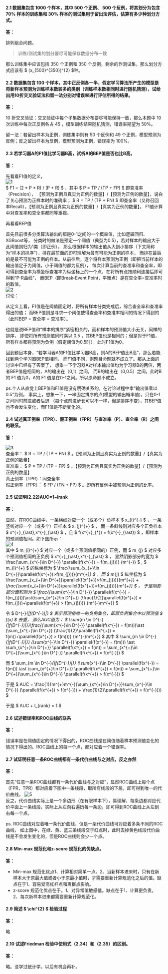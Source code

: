 #### 2.1 数据集包含 1000 个样本，其中 500 个正例、 500 个反例，将其划分为包含 70% 样本的训练集和 30% 样本的测试集用于留出法评估，估算有多少种划分方式。
**答：**   

排列组合问题。   
>训练/测试集的划分要尽可能保存数据分布一致   

那么训练集中应该包括 350 个正例和 350 个反例，剩余的作测试集，那么划分方式应该有 $ (x_{500}^{350})^{2} $种。   

#### 2.2 数据集包含 100 个样本，其中正反例各一半，假定学习算法所产生的模型是将新样本预测为训练样本数较多的类别（训练样本数相同时进行随机猜测），试给出用10折交叉验证法和留一法分别对错误率进行评估所得的结果。
**答：**   

10 折交叉验证：交叉验证中每个子集数据分布要尽可能保持一致，那么本题中 10 次训练中每次正反例各占 45 ，模型训练结果随机猜测，错误率期望为 50%。

留一法：若留出样本为正例，训练集中则有 50 个反例和 49 个正例，模型预测为反例；反之留出样本为反例，模型预测为正例，错误率为 100%。

#### 2.3 若学习器A的F1值比学习器B高，试析A的BEP值是否也比B高。
**答：**   

先看看F1值的定义，   
![1](https://github.com/han1057578619/MachineLearning_Zhouzhihua_ProblemSets/blob/master/ch2--%E6%A8%A1%E5%9E%8B%E8%AF%84%E4%BC%B0%E4%B8%8E%E9%80%89%E6%8B%A9/image/1.jpg)   
$ F1 = (2 * P * R) / (P + R) $ ，其中 $ P = TP / (TP + FP) $ 即查准率（Precision），
【预测为正例且真实为正例的数量】/【预测为正例的数量】，说白了关心预测为正样本时的准确率；
$ R = TP / (TP + FN) $ 即查全率（又称召回率Recall），【预测为正例且真实为正例的数量】/【真实为正例的数量】。
F1值计算中对查准率和查全率都同等重视。   

再看看BEP值

首先目前很多分类算法输出的都是0-1之间的一个概率值，比如逻辑回归、XGBoost等，
分类时的做法是预定一个阈值（典型为0.5），若对样本的输出大于此阈值则归为1类（即正例），
那么根据样本的输出值从大到小排序（下文简称为“样本的排序”），排在最前面的即可理解为最有可能为正例的样本，
而排在最后的是最不可能为正例的样本。从前往后，逐个将样本预测为正例（即把当前样本的输出值定于为阈值，小于阈值的都为反例），
每次计算当前的查准率和查全率，即可得到查全率为横坐标查准率为纵坐标上的一个点，在将所有点按顺利连接后即可得到“P-R曲线”，
而BEP（即Break-Event Point，平衡点）是在查全率=查准率时的取值。   
![2](https://github.com/han1057578619/MachineLearning_Zhouzhihua_ProblemSets/blob/master/ch2--%E6%A8%A1%E5%9E%8B%E8%AF%84%E4%BC%B0%E4%B8%8E%E9%80%89%E6%8B%A9/image/2.jpg)   
讨论：   

从定义上看，F1值是在阈值固定时，将所有样本分类完成后，综合查全率和查准率得出的值；
而BEP值则是寻求一个阈值使得查全率和查准率相同的情况下得到的（此时BEP = 查全率 = 查准率）。

也就是说BEP值和“样本的排序”紧密相关的，而和样本的预测值大小无关，同样的排序，
即使将所有预测值同时乘以 0.5 ，其BEP值也是相同的；但是对于F1值，所有样本都将预测为负例（假定阈值为0.5时），此时F1值为0。

回到题目本身，“若学习器A的F1值比学习器B高，则A的BEP值比B高”，那么若能找到两个学习器BEP值相同，
而F1值不同，则题目命题就不成立了。那从上面的讨论中已经有了答案了，
想象一下学习器A对样本输出值均为学习器B的两倍，两者BEP值是相同的，A的输出在（0,1）之间，
而B的输出在（0,0.5）之间，此时B的 F1 值为0，A的 F1 值是在0-1之间。所以原命题不成立。

ps.个人从直觉上BEP值和F1值是没有明确关系的，在讨论过程中拿“输出值乘以0.5”为例，
事实上，想象一下，一串固定排序的点(模型的输出概率值)，只在0-1之间同时前进或者后退
（每个点前进步长可以不一样，但是排序不变），其BEP值也不会发生变化，而F1值是不断变化的。


#### 2.4 试述真正例率（TPR）、假正例率（FPR）与查准率（P）、查全率（R）之间的联系。
**答：**   

![3](https://github.com/han1057578619/MachineLearning_Zhouzhihua_ProblemSets/blob/master/ch2--%E6%A8%A1%E5%9E%8B%E8%AF%84%E4%BC%B0%E4%B8%8E%E9%80%89%E6%8B%A9/image/3.jpg)   
查全率： $ R = TP / (TP + FN) $ 。【预测为正例且真实为正例的数量】/【真实为正例的数量】   
查准率： $ P = TP / (TP + FP) $ 。【预测为正例且真实为正例的数量】/【预测为正例的数量】   
真正例率（TPR）：同查全率   
假正例率（FPR）： $ FP / (TN + FP) $ 。即所有反例中被预测为正例的比率。   


#### 2.5 试证明(2.22)AUC=1−lrank
**答：**   

显然，在ROC曲线中，一条横线对应一个（或多个）负样本 $ x_{i}^{-} $ ， 一条竖线对应一个（或多个）正样本 $ x_{j}^{+} $ ， 
而一条斜线则对应多个正负样本 $ x^{+}\_{\ast},x^{-}\_{\ast} $ ，且 $ f(x^{+}\_{*}) = f(x^{-}\_{\ast}) $ ，即样本的预测值相同。如下图所示：   
![4](https://github.com/han1057578619/MachineLearning_Zhouzhihua_ProblemSets/blob/master/ch2--%E6%A8%A1%E5%9E%8B%E8%AF%84%E4%BC%B0%E4%B8%8E%E9%80%89%E6%8B%A9/image/4.jpg)   
其中 $ m_{i}^{+} $ 对应一个（或多个预测值相同的）正例，而 $ m_{j} $ 对应多个预测值相同的正负例 $ x^{+}\_{\ast},x^{-}\_{\ast} $ ，
显然阴影部分的宽为 $ \frac{\sum_{x^{-}\in D^{-}} \parallel(f(x^{-}) = f(m_{j}))} {m^{-}} $ , $ m_{i}^{+} $
的纵坐标为 $ \frac{\sum_{x_{+}\in D^{+}}\parallel(f(x^{+})>f(m_{j}))}{m^{_+}} $ ，而 $ m_{j} $
纵坐标为 $ \frac{\sum_{x_{+}\in D^{+}}\parallel(f(x^{+})>f(m_{j}))}{m^{_+}} + \frac{\sum_{x_{+}\in D^{+}}\parallel(f(x^{+})=f(m_{j}))}{m^{_+}} $ ，
于是阴影部分面积则为 $ \frac{(\sum_{x^{-}\in D^{-}} \parallel(f(x^{-}) = f(m_{j})))\ast(\sum_{x^{+}\in D^{+}} (\frac{1}{2}\parallel(f(x^{+}) = f(m_{j}))+\parallel(f(x^{+}) > f(m_{j})))} {m^{-}m^{+}} $ 

令 $ D^{-}_{|f(D^{-})|} $ 表示预测值唯一的负例集合，即原负例集合中以预测值 $ f(x) $ 去重，
那么AUC值为： $ \sum_{m \in D^{-}_{|f(D^{-})|}}\frac{(\sum_{x^{-}\in D^{-}} \parallel(f(x^{-}) = f(m)))\ast (\sum_{x^{+}\in D^{+}} (\frac{1}{2}\parallel(f(x^{+}) = f(m))+\parallel(f(x^{+}) > f(m)))} {m^{-}m^{+}} $ 
其中 $ \sum_{m \in D^{-}_{|f(D^{-})|}} (\sum_{x^{-}\in D^{-}} \parallel(f(x^{-}) = f(m))) \ast \sum_{x^{+}\in D^{+}} \parallel(f(x^{+}) = f(m)) = \sum_{x^{+}\in D^{+}}\sum_{x^{-}\in D^{-}} \parallel(f(x^{+}) = f(x^{-})) $

而 $ \sum_{m \in D^{-}_{|f(D^{-})|}} (\sum_{x^{-}\in D^{-}} \parallel(f(x^{-}) = f(m))) \ast \sum_{x^{+}\in D^{+}} \parallel(f(x^{+}) > f(m)) = \sum_{x^{+}\in D^{+}}\sum_{x^{-}\in D^{-}} \parallel(f(x^{+}) > f(x^{-})) $

于是 $ AUC = \frac{1}{m^{+}m^{-}}\sum_{x^{+}\in D^{+}}\sum_{x^{-}\in D^{-}} (\parallel(f(x^{+}) > f(x^{-})) + \frac{1}{2}\parallel(f(x^{+}) = f(x^{-}))) $

于是 $ AUC + l_{rank} = 1 $

#### 2.6 试述错误率和ROC曲线的联系
**答：**   

错误率是在阈值固定的情况下得出的，ROC曲线是在阈值随着样本预测值变化的情况下得出的。ROC曲线上的每一个点，都对应着一个错误率。

#### 2.7 试证明任意一条ROC曲线都有一条代价曲线与之对应，反之亦然
**答：**   

首先“任意一条ROC曲线都有一条代价曲线与之对应”，显然ROC曲线上每个点（FPR，TPR）都对应着下图中一条线段，取所有线段的下届，即可得到唯一的代价曲线。
![5](https://github.com/han1057578619/MachineLearning_Zhouzhihua_ProblemSets/blob/master/ch2--%E6%A8%A1%E5%9E%8B%E8%AF%84%E4%BC%B0%E4%B8%8E%E9%80%89%E6%8B%A9/image/5.jpg)   
反之，代价曲线实际上是一个多边形（在有限样本下），易理解，每条边都对应代价平面上一条线段，实际上从左向右遍历每一条边，即可得到ROC曲线上从左到右每一个点。

ps. ROC曲线对应着唯一条代价曲线，但是一条代价曲线可对应着多条不同的ROC曲线，
如上图中，在绿、黄、蓝三条线段交于红点时，此时去掉黄色线段代价曲线是不会发生变化的，但是ROC曲线则会少一个点。

#### 2.8 Min-max 规范化和z-score 规范化的优缺点。
**答：**   

- Min-max 规范化优点1、计算相对简单一点。2、当新样本进来时，只有在新样本大于原最大值或者小于原最小值时，才需要重新计算规范化之后的值。缺点在于1、容易受高杠杆点和离群点影响。
- z-score 规范化优点在于。1、对异常值敏感低。缺点在于1、计算更负责。2、每次新样本进来都需要重新计算规范化。

#### 2.9 简述 $ \chi^{2} $ 检验过程
**答：**  

略

#### 2.10 试述Friedman 检验中使用式（2.34）和（2.35）的区别。
**答：**  

略。没学过统计学。以后有机会再补。
